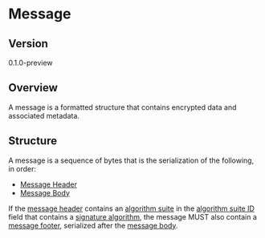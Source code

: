 [//]: # "Copyright Amazon.com Inc. or its affiliates. All Rights Reserved."
[//]: # "SPDX-License-Identifier: CC-BY-SA-4.0"

# Message

## Version

0.1.0-preview

## Overview

A message is a formatted structure that contains encrypted data and associated metadata.

## Structure

A message is a sequence of bytes that is the serialization of the following, in order:

- [Message Header](message-header.md)
- [Message Body](message-body.md)

If the [message header](message-header.md) contains an [algorithm suite](../framework/algorithm-suites.md) in the
[algorithm suite ID](message-header.md#algorithm-suite-id) field that contains a
[signature algorithm](../framework/algorithm-suites.md#signature-algorithm), the message MUST also contain a
[message footer](message-footer.md), serialized after the [message body](message-body.md).
